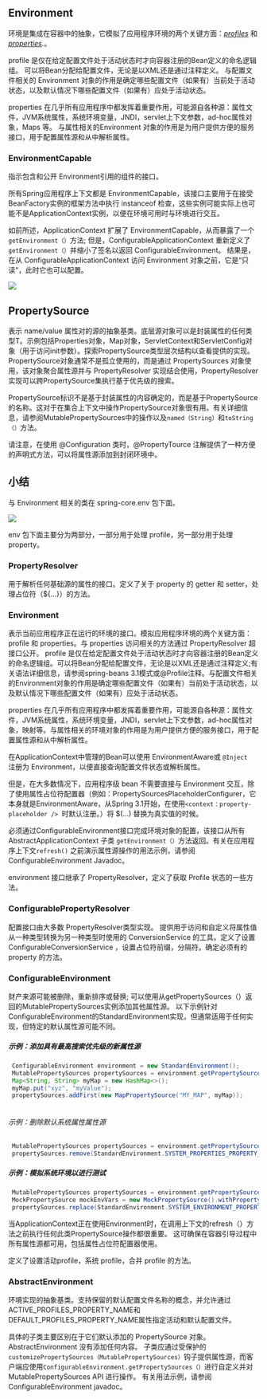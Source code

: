 ## Environment

环境是集成在容器中的抽象，它模拟了应用程序环境的两个关键方面：[*profiles*](https://docs.spring.io/spring/docs/4.3.22.RELEASE/spring-framework-reference/htmlsingle/#beans-definition-profiles) 和 [*properties*](https://docs.spring.io/spring/docs/4.3.22.RELEASE/spring-framework-reference/htmlsingle/#beans-property-source-abstraction).。

profile 是仅在给定配置文件处于活动状态时才向容器注册的Bean定义的命名逻辑组。 可以将Bean分配给配置文件，无论是以XML还是通过注释定义。 与配置文件相关的 Environment 对象的作用是确定哪些配置文件（如果有）当前处于活动状态，以及默认情况下哪些配置文件（如果有）应处于活动状态。

properties 在几乎所有应用程序中都发挥着重要作用，可能源自各种源：属性文件，JVM系统属性，系统环境变量，JNDI，servlet上下文参数，ad-hoc属性对象，Maps 等。 与属性相关的Environment 对象的作用是为用户提供方便的服务接口，用于配置属性源和从中解析属性。

### EnvironmentCapable

指示包含和公开 Environment引用的组件的接口。

所有Spring应用程序上下文都是 EnvironmentCapable，该接口主要用于在接受BeanFactory实例的框架方法中执行 instanceof 检查，这些实例可能实际上也可能不是ApplicationContext实例，以便在环境可用时与环境进行交互。

如前所述，ApplicationContext 扩展了 EnvironmentCapable，从而暴露了一个`getEnvironment（）`方法; 但是，ConfigurableApplicationContext 重新定义了 `getEnvironment（）`并缩小了签名以返回 ConfigurableEnvironment。 结果是，在从 ConfigurableApplicationContext 访问 Environment 对象之前，它是“只读”，此时它也可以配置。

![](G:\KnowledgeBase\picture\Spring\environment_two.png)

## PropertySource

表示 name/value 属性对的源的抽象基类。底层源对象可以是封装属性的任何类型T。示例包括Properties对象，Map对象，ServletContext和ServletConfig对象（用于访问init参数）。探索PropertySource类型层次结构以查看提供的实现。
PropertySource对象通常不是孤立使用的，而是通过 PropertySources 对象使用，该对象聚合属性源并与 PropertyResolver 实现结合使用，PropertyResolver实现可以跨PropertySource集执行基于优先级的搜索。

PropertySource标识不是基于封装属性的内容确定的，而是基于PropertySource的名称。这对于在集合上下文中操作PropertySource对象很有用。有关详细信息，请参阅MutablePropertySources中的操作以及`named（String）`和`toString（）`方法。

请注意，在使用 @Configuration 类时，@PropertyTource 注解提供了一种方便的声明式方法，可以将属性源添加到封闭环境中。









## 小结 ##

与 Environment 相关的类在 spring-core.env 包下面。

![](G:\KnowledgeBase\picture\Spring\environment_one.png)

env 包下面主要分为两部分，一部分用于处理 profile，另一部分用于处理 property。

### PropertyResolver

用于解析任何基础源的属性的接口。定义了关于 property 的 getter 和 setter，处理占位符（${...}）的方法。

### Environment

表示当前应用程序正在运行的环境的接口。模拟应用程序环境的两个关键方面：profile 和 properties。与 properties 访问相关的方法通过 PropertyResolver 超接口公开。
profile 是仅在给定配置文件处于活动状态时才向容器注册的Bean定义的命名逻辑组。可以将Bean分配给配置文件，无论是以XML还是通过注释定义;有关语法详细信息，请参阅spring-beans 3.1模式或@Profile注释。与配置文件相关的Environment对象的作用是确定哪些配置文件（如果有）当前处于活动状态，以及默认情况下哪些配置文件（如果有）应处于活动状态。

properties 在几乎所有应用程序中都发挥着重要作用，可能源自各种源：属性文件，JVM系统属性，系统环境变量，JNDI，servlet上下文参数，ad-hoc属性对象，映射等。与属性相关的环境对象的作用是为用户提供方便的服务接口，用于配置属性源和从中解析属性。

在ApplicationContext中管理的Bean可以使用 EnvironmentAware或 `@Inject  `注册为 Environment，以便直接查询配置文件状态或解析属性。

但是，在大多数情况下，应用程序级 bean 不需要直接与 Environment 交互，除了使用属性占位符配置器（例如：PropertySourcesPlaceholderConfigurer，它本身就是EnvironmentAware，从Spring 3.1开始，在使用`<context：property-placeholder /> `时默认注册。）将 $(...) 替换为真实值的时候。

必须通过ConfigurableEnvironment接口完成环境对象的配置，该接口从所有AbstractApplicationContext 子类 `getEnvironment（）`方法返回。有关在应用程序上下文`refresh()` 之前演示属性源操作的用法示例，请参阅ConfigurableEnvironment Javadoc。

environment 接口继承了 PropertyResolver，定义了获取 Profile 状态的一些方法。

### ConfigurablePropertyResolver

配置接口由大多数 PropertyResolver类型实现。 提供用于访问和自定义将属性值从一种类型转换为另一种类型时使用的 ConversionService 的工具。定义了设置 ConfigurableConversionService ，设置占位符前缀，分隔符。确定必须有的 property 的方法。

### ConfigurableEnvironment

财产来源可能被删除，重新排序或替换; 可以使用从getPropertySources（）返回的MutablePropertySources实例添加其他属性源。 以下示例针对ConfigurableEnvironment的StandardEnvironment实现，但通常适用于任何实现，但特定的默认属性源可能不同。

##### 示例：添加具有最高搜索优先级的新属性源

```java
 ConfigurableEnvironment environment = new StandardEnvironment();
 MutablePropertySources propertySources = environment.getPropertySources();
 Map<String, String> myMap = new HashMap<>();
 myMap.put("xyz", "myValue");
 propertySources.addFirst(new MapPropertySource("MY_MAP", myMap));
 
```

###### 示例：删除默认系统属性属性源

```java
 MutablePropertySources propertySources = environment.getPropertySources();
 propertySources.remove(StandardEnvironment.SYSTEM_PROPERTIES_PROPERTY_SOURCE_NAME)
```

##### 示例：模拟系统环境以进行测试

```java
 MutablePropertySources propertySources = environment.getPropertySources();
 MockPropertySource mockEnvVars = new MockPropertySource().withProperty("xyz", "myValue");
 propertySources.replace(StandardEnvironment.SYSTEM_ENVIRONMENT_PROPERTY_SOURCE_NAME, mockEnvVars);
```

当ApplicationContext正在使用Environment时，在调用上下文的refresh（）方法之前执行任何此类PropertySource操作都很重要。 这可确保在容器引导过程中所有属性源都可用，包括属性占位符配置器使用。

定义了设置活动profile，系统 profile，合并 profile 的方法。

### AbstractEnvironment

环境实现的抽象基类。支持保留的默认配置文件名称的概念，并允许通过ACTIVE_PROFILES_PROPERTY_NAME和DEFAULT_PROFILES_PROPERTY_NAME属性指定活动和默认配置文件。

具体的子类主要区别在于它们默认添加的 PropertySource 对象。 AbstractEnvironment 没有添加任何内容。 子类应通过受保护的 `customizePropertySources（MutablePropertySources）`钩子提供属性源，而客户端应使用`ConfigurableEnvironment.getPropertySources（）`进行自定义并对MutablePropertySources API 进行操作。 有关用法示例，请参阅ConfigurableEnvironment javadoc。